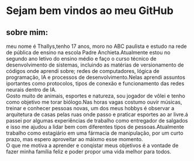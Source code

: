 <h1>Sejam bem vindos ao meu GitHub</h1>

<h2>sobre mim:</h2>
<hbr>meu nome é Thallys,tenho 17 anos, moro no ABC paulista e estudo na rede de pública de ensino na escola
Padre Anchieta.Atualmente estou no segundo ano letivo do ensino médio e faço o curso técnico de desenvolvimento de sistemas, incluindo as matérias de versionamento de códigos onde aprendi sobre; redes de computadores, lógica de programação, IA e processos de desenvolvimento.Nelas aprendi assuntos iportantes como protocolos, tipos de conexão e funcionamento das redes neurais dentro de IA.<br>Gosto muito de animais, esportes e natureza, sou jogador de vôlei e tenho como objetivo me torar biólogo.Nas horas vagas costumo ouvir músicas, treinar e conhecer pessoas novas, um dos meus hobbys é observar a arquitetura de casas pelas ruas onde passo e praticar esportes ao ar livre.á passei por algumas experiências de trabalho como entregador de salgados e isso me ajudou a lidar bem com diferentes tipos de pessoas.Atualmente trabalho como estagiário em uma fármacia de manipulação, por um curto prazo, mas espero aproveitar ao máixmo esse momento.<br>O que me motiva a aprender e conqistar meus objetivos é a vontade de fazer minha família feliz e poder propor uma vida melhor para todos.








